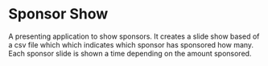 # Sponsor Show

A presenting application to show sponsors. It creates a slide show based of a csv file which
which indicates which sponsor has sponsored how many. Each sponsor slide is shown a time depending
on the amount sponsored.